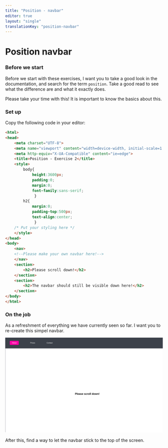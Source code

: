 ```yaml
---
title: "Position - navbar"
editor: true
layout: "single"
translationKey: "position-navbar"
---
```


# Position navbar

### Before we start

Before we start with these exercises, I want you to take a good look in the documentation, and search for the term `position`.
Take a good read to see what the difference are and what it exactly does.

Please take your time with this! It is important to know the basics about this.

### Set up

Copy the following code in your editor:

```html
<html>
<head>
    <meta charset="UTF-8">
    <meta name="viewport" content="width=device-width, initial-scale=1.0">
    <meta http-equiv="X-UA-Compatible" content="ie=edge">
    <title>Position - Exercise 2</title>
    <style>
        body{
            height:3600px;
            padding:0;
            margin:0;
            font-family:sans-serif;
             }
        h2{
            margin:0;
            padding-top:500px;
            text-align:center;
             }
    /* Put your styling here */
    </style>
</head>
<body>
    <nav>
    <!--Please make your own navbar here!-->
    </nav>
    <section>
        <h2>Please scroll down!</h2>
    </section>
    <section>
        <h2>The navbar should still be visible down here!</h2>
    </section>
</body>
</html>
```

### On the job

As a refreshment of everything we have currently seen so far. I want you to re-create this simpel navbar.

![navbar.png](navbar.png)

After this, find a way to let the navbar stick to the top of the screen.